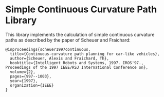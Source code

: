 
Simple Continuous Curvature Path Library
========================================

This library implements the calculation of
simple continuous curvature paths as described
by the paper of Scheuer and Fraichard:

    @inproceedings{scheuer1997continuous,
      title={Continuous-curvature path planning for car-like vehicles},
      author={Scheuer, Alexis and Fraichard, Th},
      booktitle={Intelligent Robots and Systems, 1997. IROS'97., Proceedings of the 1997 IEEE/RSJ International Conference on},
      volume={2},
      pages={997--1003},
      year={1997},
      organization={IEEE}
    }